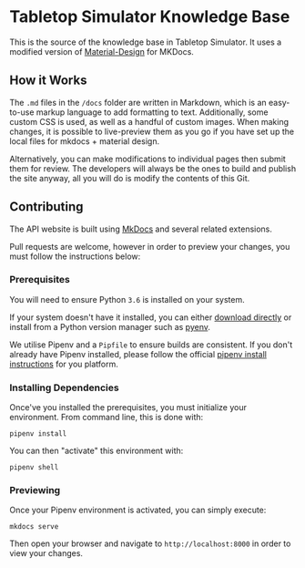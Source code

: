 # Tabletop Simulator Knowledge Base

This is the source of the knowledge base in Tabletop Simulator. It uses a modified version of [Material-Design](https://github.com/squidfunk/mkdocs-material) for MKDocs.

## How it Works

The `.md` files in the `/docs` folder are written in Markdown, which is an easy-to-use markup language to add formatting to text. Additionally, some custom CSS is used, as well as a handful of custom images. When making changes, it is possible to live-preview them as you go if you have set up the local files for mkdocs + material design.

Alternatively, you can make modifications to individual pages then submit them for review. The developers will always be the ones to build and publish the site anyway, all you will do is modify the contents of this Git.

## Contributing

The API website is built using [MkDocs](https://www.mkdocs.org/) and several related extensions.

Pull requests are welcome, however in order to preview your changes, you must follow the instructions below:

### Prerequisites

You will need to ensure Python `3.6` is installed on your system.

If your system doesn't have it installed, you can either [download directly](https://www.python.org/downloads/release/python-366/) or install from a Python version manager such as [pyenv](https://github.com/pyenv/pyenv).

We utilise Pipenv and a `Pipfile` to ensure builds are consistent. If you don't already have Pipenv installed, please follow the official [pipenv install instructions](https://pipenv.readthedocs.io/en/latest/install/#installing-pipenv) for you platform.

### Installing Dependencies

Once've you installed the prerequisites, you must initialize your environment. From command line, this is done with:

```
pipenv install
```

You can then "activate" this environment with:

```
pipenv shell
```

### Previewing

Once your Pipenv environment is activated, you can simply execute:

```
mkdocs serve
```

Then open your browser and navigate to `http://localhost:8000` in order to view your changes.

